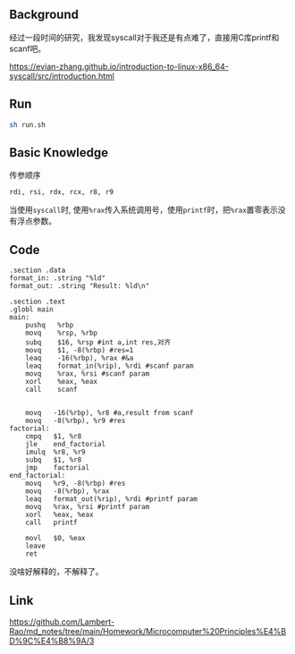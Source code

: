  

## Background

经过一段时间的研究，我发现syscall对于我还是有点难了，直接用C库printf和scanf吧。

https://evian-zhang.github.io/introduction-to-linux-x86_64-syscall/src/introduction.html

## Run

```sh
sh run.sh
```

## Basic Knowledge

传参顺序

`rdi, rsi, rdx, rcx, r8, r9`

当使用`syscall`时, 使用`%rax`传入系统调用号，使用`printf`时，把`%rax`置零表示没有浮点参数。

## Code

```assembly
.section .data
format_in: .string "%ld"
format_out: .string "Result: %ld\n"

.section .text
.globl main
main:
    pushq   %rbp
    movq    %rsp, %rbp
    subq    $16, %rsp #int a,int res,对齐
    movq    $1, -8(%rbp) #res=1
    leaq    -16(%rbp), %rax #&a
    leaq    format_in(%rip), %rdi #scanf param
    movq    %rax, %rsi #scanf param
    xorl    %eax, %eax
    call    scanf


    movq   -16(%rbp), %r8 #a,result from scanf
    movq   -8(%rbp), %r9 #res
factorial:
    cmpq   $1, %r8
    jle    end_factorial
    imulq  %r8, %r9
    subq   $1, %r8
    jmp    factorial
end_factorial:
    movq   %r9, -8(%rbp) #res
    movq   -8(%rbp), %rax 
    leaq   format_out(%rip), %rdi #printf param
    movq   %rax, %rsi #printf param
    xorl   %eax, %eax
    call   printf

    movl   $0, %eax
    leave
    ret
```

没啥好解释的，不解释了。

## Link

https://github.com/Lambert-Rao/md_notes/tree/main/Homework/Microcomputer%20Principles%E4%BD%9C%E4%B8%9A/3
